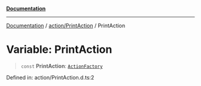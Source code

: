 [**Documentation**](../../../index.md)

***

[Documentation](../../../index.md) / [action/PrintAction](../index.md) / PrintAction

# Variable: PrintAction

> `const` **PrintAction**: [`ActionFactory`](../../../api/action/ActionRegistry/interfaces/ActionFactory.md)

Defined in: action/PrintAction.d.ts:2
